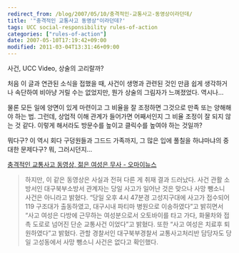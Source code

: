 ```yaml
---
redirect_from: /blog/2007/05/10/충격적인-교통사고-동영상이라던데/
title: '"충격적인 교통사고 동영상"이라던데?'
tags: UCC social-responsibility rules-of-action
categories: ["rules-of-action"]
date: 2007-05-10T17:19:42+09:00
modified: 2011-03-04T13:31:46+09:00
---
```

사건, UCC Video, 상술의 고리랄까?

처음 이 글과 연관된 소식을 접했을 때, 사건이 생명과 관련된 것인 만큼
쉽게 생각하거나 속단하여 비아냥 거릴 수는 없었지만, 뭔가 상술의 그림자가
느껴졌었다. 역시나...

물론 모든 일에 양면이 있게 마련이고 그 비율을 잘 조정하면 그것으로 만족
또는 양해해야 하는 법. 그런데, 상업적 이해 관계가 들어가면 어째서인지
그 비율 조정이 잘 되지 않는 것 같다. 이렇게 해서라도 방문수를 높이고
클릭수를 높여야 하는 것일까?

뭐다구? 이 역시 회다 구덩원들과 그드드 가족까지, 그 많은 입에 풀칠을
하냐마냐의 중대한 문제다구? 뭐, 그러시던지...

[충격적인 교통사고 동영상, 젊은 여성은 무사 - 오마이뉴스](http://www.ohmynews.com/articleview/article_view.asp?at_code=409513)

> 하지만, 이 같은 동영상은 사실과 전혀 다른 게 취재 결과 드러났다. 사건
> 관활 소방서인 대구북부소방서 관계자는 당일 사고가 일어난 것은 맞으나
> 사망 뺑소니 사건은 아니라고 밝혔다. “당일 오후 4시 47분경 고성지구대에
> 사고가 접수되어 119 구조대가 출동하였고, 대구시내 파티마 병원으로
> 이송하였다”고 밝히면서 “사고 여성은 다방에 근무하는 여성분으로서
> 오토바이를 타고 가다, 화물차와 접촉 도로로 넘어진 단순 교통사건 이었다”고
> 밝혔다. 또한 “사고 여성은 치료후 퇴원하였다”고 밝혔다. 관할 경찰서인
> 대구북부경찰서 교통사고처리반 담당자도 당일 고성동에서 사망 뺑소니
> 사건은 없다고 확인했다.

